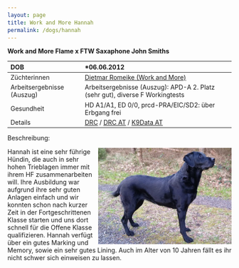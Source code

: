 ```yaml
---
layout: page
title: Work and More Hannah
permalink: /dogs/hannah
---
```


**Work and More Flame x FTW Saxaphone John Smiths**

DOB|*06.06.2012 
:--|:--
Züchterinnen|  <a href="http://www.workandmore.de" target="_blank">Dietmar Romeike (Work and More) </a>
Arbeitsergebnisse (Auszug)| Arbeitsergebnisse (Auszug): APD-A 2. Platz (sehr gut), diverse F Workingtests
Gesundheit|HD A1/A1, ED 0/0, prcd-PRA/EIC/SD2: über Erbgang frei
Details| <a href="https://drc.de/adr/listen/show_druede.php?what=Hunde&rvid=100234&race=Labrador-Retriever" target="_blank">DRC</a> / <a href="https://db.drc.de/adr/ahnen/ahnen1.php?zbnr=1217258&race=Labrador-Retriever" target="_blank">DRC AT</a> / <a href="https://www.k9data.com/pedigree.asp?ID=500934" target="_blank">K9Data AT</a> 

Beschreibung:

<img src="/assets/hannah-steht3.jpg" align="right" width="300"> Hannah ist eine sehr führige Hündin, die auch in sehr hohen Trieblagen immer mit ihrem HF zusammenarbeiten will. 
Ihre Ausbildung war aufgrund ihre sehr guten Anlagen einfach und wir konnten schon nach kurzer Zeit in der Fortgeschrittenen Klasse starten und uns dort schnell für die Offene Klasse qualifizieren. 
Hannah verfügt über ein gutes Marking und Memory, sowie ein sehr gutes Lining. Auch im Alter von 10 Jahren fällt es ihr nicht schwer sich einweisen zu lassen. 


   
